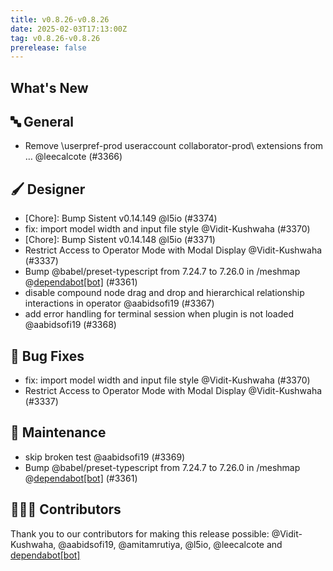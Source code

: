 ```yaml
---
title: v0.8.26-v0.8.26
date: 2025-02-03T17:13:00Z
tag: v0.8.26-v0.8.26
prerelease: false
---
```


## What's New
## 🔤 General
- Remove \userpref-prod useraccount collaborator-prod\ extensions from … @leecalcote (#3366)

## 🖌️ Designer

- [Chore]: Bump Sistent v0.14.149 @l5io (#3374)
- fix: import model width and input file style @Vidit-Kushwaha (#3370)
- [Chore]: Bump Sistent v0.14.148 @l5io (#3371)
- Restrict Access to Operator Mode with Modal Display @Vidit-Kushwaha (#3337)
- Bump @babel/preset-typescript from 7.24.7 to 7.26.0 in /meshmap @[dependabot[bot]](https://github.com/apps/dependabot) (#3361)
- disable compound node drag and drop and hierarchical relationship interactions in operator @aabidsofi19 (#3367)
- add error handling for terminal session when plugin is not loaded @aabidsofi19 (#3368)

## 🐛 Bug Fixes

- fix: import model width and input file style @Vidit-Kushwaha (#3370)
- Restrict Access to Operator Mode with Modal Display @Vidit-Kushwaha (#3337)

## 🧰 Maintenance

- skip broken test @aabidsofi19 (#3369)
- Bump @babel/preset-typescript from 7.24.7 to 7.26.0 in /meshmap @[dependabot[bot]](https://github.com/apps/dependabot) (#3361)

## 👨🏽‍💻 Contributors

Thank you to our contributors for making this release possible:
@Vidit-Kushwaha, @aabidsofi19, @amitamrutiya, @l5io, @leecalcote and [dependabot[bot]](https://github.com/apps/dependabot)
